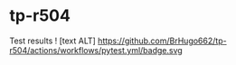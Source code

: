 # tp-r504
Test results
! [text ALT] https://github.com/BrHugo662/tp-r504/actions/workflows/pytest.yml/badge.svg

